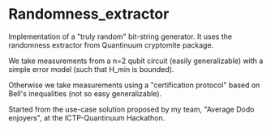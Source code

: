 # Randomness_extractor
Implementation of a "truly random" bit-string generator. It uses the randomness extractor from Quantinuum cryptomite package.


We take measurements from a n=2 qubit circuit (easily generalizable) with a simple error model (such that H_min is bounded). 


Otherwise we take measurements using a "certification protocol" based on Bell's inequalities (not so easy generalizable).



Started from the use-case solution proposed by my team, "Average Dodo enjoyers", at the ICTP-Quantinuum Hackathon.
